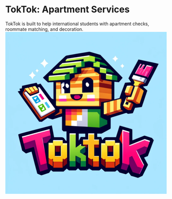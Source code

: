 # TokTok: Apartment Services

TokTok is built to help international students with apartment checks, roommate matching, and decoration.
![TokTok](https://raw.githubusercontent.com/sausans/newyorkah/main/myenv/icon.png)
